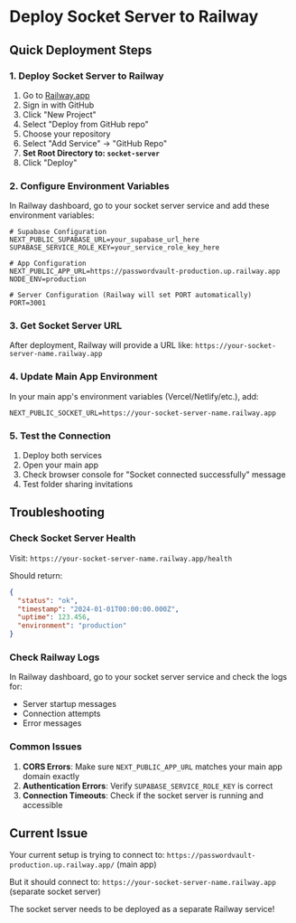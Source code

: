 # Deploy Socket Server to Railway

## Quick Deployment Steps

### 1. Deploy Socket Server to Railway

1. Go to [Railway.app](https://railway.app)
2. Sign in with GitHub
3. Click "New Project"
4. Select "Deploy from GitHub repo"
5. Choose your repository
6. Select "Add Service" → "GitHub Repo"
7. **Set Root Directory to: `socket-server`**
8. Click "Deploy"

### 2. Configure Environment Variables

In Railway dashboard, go to your socket server service and add these environment variables:

```env
# Supabase Configuration
NEXT_PUBLIC_SUPABASE_URL=your_supabase_url_here
SUPABASE_SERVICE_ROLE_KEY=your_service_role_key_here

# App Configuration  
NEXT_PUBLIC_APP_URL=https://passwordvault-production.up.railway.app
NODE_ENV=production

# Server Configuration (Railway will set PORT automatically)
PORT=3001
```

### 3. Get Socket Server URL

After deployment, Railway will provide a URL like:
`https://your-socket-server-name.railway.app`

### 4. Update Main App Environment

In your main app's environment variables (Vercel/Netlify/etc.), add:

```env
NEXT_PUBLIC_SOCKET_URL=https://your-socket-server-name.railway.app
```

### 5. Test the Connection

1. Deploy both services
2. Open your main app
3. Check browser console for "Socket connected successfully" message
4. Test folder sharing invitations

## Troubleshooting

### Check Socket Server Health
Visit: `https://your-socket-server-name.railway.app/health`

Should return:
```json
{
  "status": "ok",
  "timestamp": "2024-01-01T00:00:00.000Z",
  "uptime": 123.456,
  "environment": "production"
}
```

### Check Railway Logs
In Railway dashboard, go to your socket server service and check the logs for:
- Server startup messages
- Connection attempts
- Error messages

### Common Issues

1. **CORS Errors**: Make sure `NEXT_PUBLIC_APP_URL` matches your main app domain exactly
2. **Authentication Errors**: Verify `SUPABASE_SERVICE_ROLE_KEY` is correct
3. **Connection Timeouts**: Check if the socket server is running and accessible

## Current Issue

Your current setup is trying to connect to:
`https://passwordvault-production.up.railway.app/` (main app)

But it should connect to:
`https://your-socket-server-name.railway.app` (separate socket server)

The socket server needs to be deployed as a separate Railway service!
